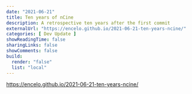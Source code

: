 ```yaml
---
date: "2021-06-21"
title: Ten years of nCine
description: A retrospective ten years after the first commit
externalUrl: "https://encelo.github.io/2021-06-21-ten-years-ncine/"
categories: [ Dev Update ]
showReadingTime: false
sharingLinks: false
showComments: false
build:
  render: "false"
  list: "local"
---
```


<https://encelo.github.io/2021-06-21-ten-years-ncine/>
